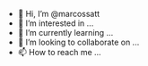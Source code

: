 - 👋 Hi, I’m @marcossatt
- 👀 I’m interested in ...
- 🌱 I’m currently learning ...
- 💞️ I’m looking to collaborate on ...
- 📫 How to reach me ...

<!---
marcossatt/marcossatt is a ✨ special ✨ repository because its `README.md` (this file) appears on your GitHub profile.
You can click the Preview link to take a look at your changes.
--->
